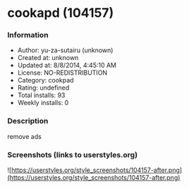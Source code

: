 # cookapd (104157)

### Information
- Author: yu-za-sutairu (unknown)
- Created at: unknown
- Updated at: 8/8/2014, 4:45:10 AM
- License: NO-REDISTRIBUTION
- Category: cookpad
- Rating: undefined
- Total installs: 93
- Weekly installs: 0


### Description
remove ads


### Screenshots (links to userstyles.org)
![https://userstyles.org/style_screenshots/104157-after.png](https://userstyles.org/style_screenshots/104157-after.png)



